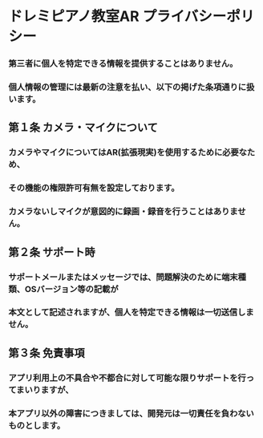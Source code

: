 # ドレミピアノ教室AR プライバシーポリシー

### 第三者に個人を特定できる情報を提供することはありません。
### 個人情報の管理には最新の注意を払い、以下の掲げた条項通りに扱います。

## 第１条 カメラ・マイクについて
### カメラやマイクについてはAR(拡張現実)を使用するために必要なため、
### その機能の権限許可有無を設定しております。
### カメラないしマイクが意図的に録画・録音を行うことはありません。

## 第２条 サポート時
### サポートメールまたはメッセージでは、問題解決のために端末種類、OSバージョン等の記載が
### 本文として記述されますが、個人を特定できる情報は一切送信しません。

## 第３条 免責事項
### アプリ利用上の不具合や不都合に対して可能な限りサポートを行ってまいりますが、
### 本アプリ以外の障害につきましては、開発元は一切責任を負わないものとします。
